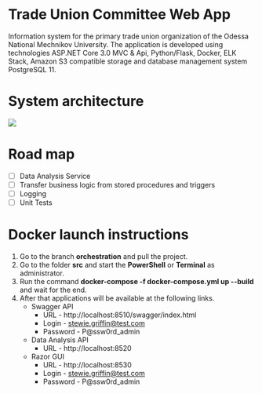 # Trade Union Committee Web App
Information system for the primary trade union organization of the Odessa National Mechnikov University. The application is developed using technologies ASP.NET Core 3.0 MVC &amp; Api, Python/Flask, Docker, ELK Stack, Amazon S3 compatible storage and database management system PostgreSQL 11.

# System architecture
![](https://github.com/zavada-sergey/TradeUnionCommittee.Web.App/blob/master/blob/Architecture.png)

# Road map
- [ ] Data Analysis Service
- [ ] Transfer business logic from stored procedures and triggers
- [ ] Logging
- [ ] Unit Tests

# Docker launch instructions
1. Go to the branch **orchestration** and pull the project.
2. Go to the folder **src** and start the **PowerShell** or **Terminal** as administrator.
3. Run the command **docker-compose -f docker-compose.yml up --build** and wait for the end.
4. After that applications will be available at the following links.
    - Swagger API
        - URL - http://localhost:8510/swagger/index.html
        - Login - stewie.griffin@test.com
        - Password - P@ssw0rd_admin
    - Data Analysis API
        - URL - http://localhost:8520
     - Razor GUI
        - URL - http://localhost:8530
        - Login - stewie.griffin@test.com
        - Password - P@ssw0rd_admin